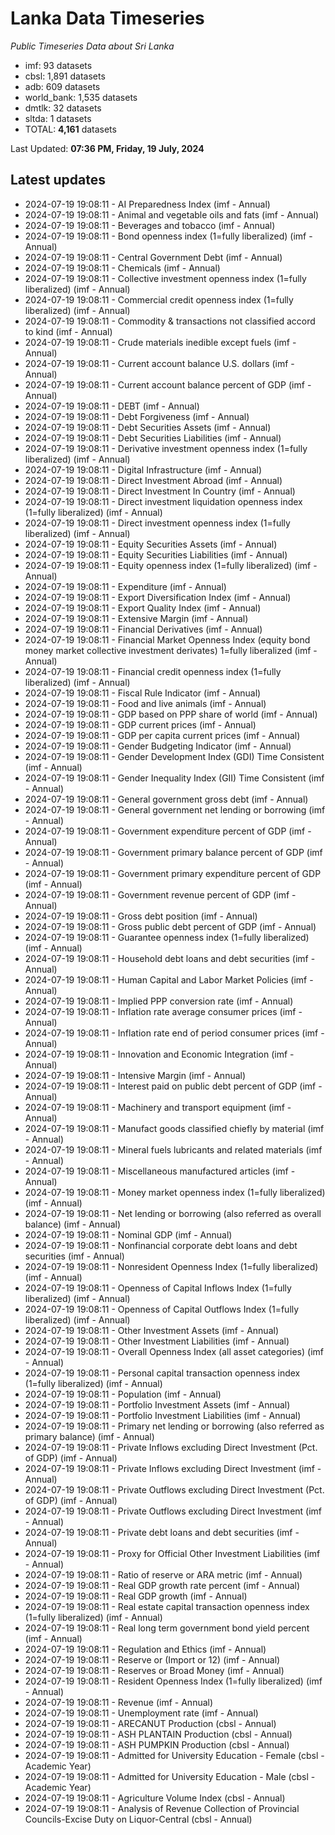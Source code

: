 # Lanka Data Timeseries
*Public Timeseries Data about Sri Lanka*

* imf: 93 datasets
* cbsl: 1,891 datasets
* adb: 609 datasets
* world_bank: 1,535 datasets
* dmtlk: 32 datasets
* sltda: 1 datasets
* TOTAL: **4,161** datasets

Last Updated: **07:36 PM, Friday, 19 July, 2024**

## Latest updates

* 2024-07-19 19:08:11 - AI Preparedness Index (imf - Annual)
* 2024-07-19 19:08:11 - Animal and vegetable oils and fats (imf - Annual)
* 2024-07-19 19:08:11 - Beverages and tobacco (imf - Annual)
* 2024-07-19 19:08:11 - Bond openness index (1=fully liberalized) (imf - Annual)
* 2024-07-19 19:08:11 - Central Government Debt (imf - Annual)
* 2024-07-19 19:08:11 - Chemicals (imf - Annual)
* 2024-07-19 19:08:11 - Collective investment openness index (1=fully liberalized) (imf - Annual)
* 2024-07-19 19:08:11 - Commercial credit openness index (1=fully liberalized) (imf - Annual)
* 2024-07-19 19:08:11 - Commodity & transactions not classified accord to kind (imf - Annual)
* 2024-07-19 19:08:11 - Crude materials inedible except fuels (imf - Annual)
* 2024-07-19 19:08:11 - Current account balance U.S. dollars (imf - Annual)
* 2024-07-19 19:08:11 - Current account balance percent of GDP (imf - Annual)
* 2024-07-19 19:08:11 - DEBT (imf - Annual)
* 2024-07-19 19:08:11 - Debt Forgiveness (imf - Annual)
* 2024-07-19 19:08:11 - Debt Securities Assets (imf - Annual)
* 2024-07-19 19:08:11 - Debt Securities Liabilities (imf - Annual)
* 2024-07-19 19:08:11 - Derivative investment openness index (1=fully liberalized) (imf - Annual)
* 2024-07-19 19:08:11 - Digital Infrastructure (imf - Annual)
* 2024-07-19 19:08:11 - Direct Investment Abroad (imf - Annual)
* 2024-07-19 19:08:11 - Direct Investment In Country (imf - Annual)
* 2024-07-19 19:08:11 - Direct investment liquidation openness index (1=fully liberalized) (imf - Annual)
* 2024-07-19 19:08:11 - Direct investment openness index (1=fully liberalized) (imf - Annual)
* 2024-07-19 19:08:11 - Equity Securities Assets (imf - Annual)
* 2024-07-19 19:08:11 - Equity Securities Liabilities (imf - Annual)
* 2024-07-19 19:08:11 - Equity openness index (1=fully liberalized) (imf - Annual)
* 2024-07-19 19:08:11 - Expenditure (imf - Annual)
* 2024-07-19 19:08:11 - Export Diversification Index (imf - Annual)
* 2024-07-19 19:08:11 - Export Quality Index (imf - Annual)
* 2024-07-19 19:08:11 - Extensive Margin (imf - Annual)
* 2024-07-19 19:08:11 - Financial Derivatives (imf - Annual)
* 2024-07-19 19:08:11 - Financial Market Openness Index (equity bond money market collective investment derivates) 1=fully liberalized (imf - Annual)
* 2024-07-19 19:08:11 - Financial credit openness index (1=fully liberalized) (imf - Annual)
* 2024-07-19 19:08:11 - Fiscal Rule Indicator (imf - Annual)
* 2024-07-19 19:08:11 - Food and live animals (imf - Annual)
* 2024-07-19 19:08:11 - GDP based on PPP share of world (imf - Annual)
* 2024-07-19 19:08:11 - GDP current prices (imf - Annual)
* 2024-07-19 19:08:11 - GDP per capita current prices (imf - Annual)
* 2024-07-19 19:08:11 - Gender Budgeting Indicator (imf - Annual)
* 2024-07-19 19:08:11 - Gender Development Index (GDI) Time Consistent (imf - Annual)
* 2024-07-19 19:08:11 - Gender Inequality Index (GII) Time Consistent (imf - Annual)
* 2024-07-19 19:08:11 - General government gross debt (imf - Annual)
* 2024-07-19 19:08:11 - General government net lending or borrowing (imf - Annual)
* 2024-07-19 19:08:11 - Government expenditure percent of GDP (imf - Annual)
* 2024-07-19 19:08:11 - Government primary balance percent of GDP (imf - Annual)
* 2024-07-19 19:08:11 - Government primary expenditure percent of GDP (imf - Annual)
* 2024-07-19 19:08:11 - Government revenue percent of GDP (imf - Annual)
* 2024-07-19 19:08:11 - Gross debt position (imf - Annual)
* 2024-07-19 19:08:11 - Gross public debt percent of GDP (imf - Annual)
* 2024-07-19 19:08:11 - Guarantee openness index (1=fully liberalized) (imf - Annual)
* 2024-07-19 19:08:11 - Household debt loans and debt securities (imf - Annual)
* 2024-07-19 19:08:11 - Human Capital and Labor Market Policies (imf - Annual)
* 2024-07-19 19:08:11 - Implied PPP conversion rate (imf - Annual)
* 2024-07-19 19:08:11 - Inflation rate average consumer prices (imf - Annual)
* 2024-07-19 19:08:11 - Inflation rate end of period consumer prices (imf - Annual)
* 2024-07-19 19:08:11 - Innovation and Economic Integration (imf - Annual)
* 2024-07-19 19:08:11 - Intensive Margin (imf - Annual)
* 2024-07-19 19:08:11 - Interest paid on public debt percent of GDP (imf - Annual)
* 2024-07-19 19:08:11 - Machinery and transport equipment (imf - Annual)
* 2024-07-19 19:08:11 - Manufact goods classified chiefly by material (imf - Annual)
* 2024-07-19 19:08:11 - Mineral fuels lubricants and related materials (imf - Annual)
* 2024-07-19 19:08:11 - Miscellaneous manufactured articles (imf - Annual)
* 2024-07-19 19:08:11 - Money market openness index (1=fully liberalized) (imf - Annual)
* 2024-07-19 19:08:11 - Net lending or borrowing (also referred as overall balance) (imf - Annual)
* 2024-07-19 19:08:11 - Nominal GDP (imf - Annual)
* 2024-07-19 19:08:11 - Nonfinancial corporate debt loans and debt securities (imf - Annual)
* 2024-07-19 19:08:11 - Nonresident Openness Index (1=fully liberalized) (imf - Annual)
* 2024-07-19 19:08:11 - Openness of Capital Inflows Index (1=fully liberalized) (imf - Annual)
* 2024-07-19 19:08:11 - Openness of Capital Outflows Index (1=fully liberalized) (imf - Annual)
* 2024-07-19 19:08:11 - Other Investment Assets (imf - Annual)
* 2024-07-19 19:08:11 - Other Investment Liabilities (imf - Annual)
* 2024-07-19 19:08:11 - Overall Openness Index (all asset categories) (imf - Annual)
* 2024-07-19 19:08:11 - Personal capital transaction openness index (1=fully liberalized) (imf - Annual)
* 2024-07-19 19:08:11 - Population (imf - Annual)
* 2024-07-19 19:08:11 - Portfolio Investment Assets (imf - Annual)
* 2024-07-19 19:08:11 - Portfolio Investment Liabilities (imf - Annual)
* 2024-07-19 19:08:11 - Primary net lending or borrowing (also referred as primary balance) (imf - Annual)
* 2024-07-19 19:08:11 - Private Inflows excluding Direct Investment (Pct. of GDP) (imf - Annual)
* 2024-07-19 19:08:11 - Private Inflows excluding Direct Investment (imf - Annual)
* 2024-07-19 19:08:11 - Private Outflows excluding Direct Investment (Pct. of GDP) (imf - Annual)
* 2024-07-19 19:08:11 - Private Outflows excluding Direct Investment (imf - Annual)
* 2024-07-19 19:08:11 - Private debt loans and debt securities (imf - Annual)
* 2024-07-19 19:08:11 - Proxy for Official Other Investment Liabilities (imf - Annual)
* 2024-07-19 19:08:11 - Ratio of reserve or ARA metric (imf - Annual)
* 2024-07-19 19:08:11 - Real GDP growth rate percent (imf - Annual)
* 2024-07-19 19:08:11 - Real GDP growth (imf - Annual)
* 2024-07-19 19:08:11 - Real estate capital transaction openness index (1=fully liberalized) (imf - Annual)
* 2024-07-19 19:08:11 - Real long term government bond yield percent (imf - Annual)
* 2024-07-19 19:08:11 - Regulation and Ethics (imf - Annual)
* 2024-07-19 19:08:11 - Reserve or (Import or 12) (imf - Annual)
* 2024-07-19 19:08:11 - Reserves or Broad Money (imf - Annual)
* 2024-07-19 19:08:11 - Resident Openness Index (1=fully liberalized) (imf - Annual)
* 2024-07-19 19:08:11 - Revenue (imf - Annual)
* 2024-07-19 19:08:11 - Unemployment rate (imf - Annual)
* 2024-07-19 19:08:11 - ARECANUT Production (cbsl - Annual)
* 2024-07-19 19:08:11 - ASH PLANTAIN Production (cbsl - Annual)
* 2024-07-19 19:08:11 - ASH PUMPKIN Production (cbsl - Annual)
* 2024-07-19 19:08:11 - Admitted for University Education - Female (cbsl - Academic Year)
* 2024-07-19 19:08:11 - Admitted for University Education - Male (cbsl - Academic Year)
* 2024-07-19 19:08:11 - Agriculture Volume Index (cbsl - Annual)
* 2024-07-19 19:08:11 - Analysis of Revenue Collection of Provincial Councils-Excise Duty on Liquor-Central (cbsl - Annual)